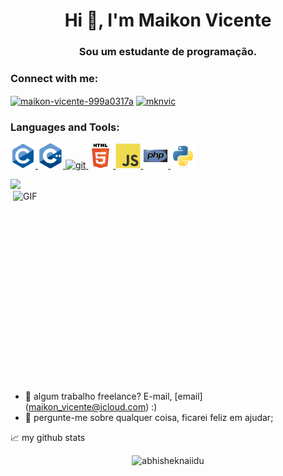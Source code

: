 ### 
<h1 align="center">Hi 👋, I'm Maikon Vicente</h1>
<h3 align="center">Sou um estudante de programação.</h3>

<h3 align="left">Connect with me:</h3>
<p align="left">
<a href="https://linkedin.com/in/maikon-vicente-999a0317a" target="blank"><img align="center" src="https://raw.githubusercontent.com/rahuldkjain/github-profile-readme-generator/master/src/images/icons/Social/linked-in-alt.svg" alt="maikon-vicente-999a0317a" height="30" width="40" /></a>
<a href="https://instagram.com/mknvic" target="blank"><img align="center" src="https://raw.githubusercontent.com/rahuldkjain/github-profile-readme-generator/master/src/images/icons/Social/instagram.svg" alt="mknvic" height="30" width="40" /></a>
</p>

<h3 align="left">Languages and Tools:</h3>
<p align="left"> <a href="https://www.cprogramming.com/" target="_blank" rel="noreferrer"> <img src="https://raw.githubusercontent.com/devicons/devicon/master/icons/c/c-original.svg" alt="c" width="40" height="40"/> </a> <a href="https://www.w3schools.com/cpp/" target="_blank" rel="noreferrer"> <img src="https://raw.githubusercontent.com/devicons/devicon/master/icons/cplusplus/cplusplus-original.svg" alt="cplusplus" width="40" height="40"/> </a> <a href="https://git-scm.com/" target="_blank" rel="noreferrer"> <img src="https://www.vectorlogo.zone/logos/git-scm/git-scm-icon.svg" alt="git" width="40" height="40"/> </a> <a href="https://www.w3.org/html/" target="_blank" rel="noreferrer"> <img src="https://raw.githubusercontent.com/devicons/devicon/master/icons/html5/html5-original-wordmark.svg" alt="html5" width="40" height="40"/> </a> <a href="https://developer.mozilla.org/en-US/docs/Web/JavaScript" target="_blank" rel="noreferrer"> <img src="https://raw.githubusercontent.com/devicons/devicon/master/icons/javascript/javascript-original.svg" alt="javascript" width="40" height="40"/> </a> <a href="https://www.php.net" target="_blank" rel="noreferrer"> <img src="https://raw.githubusercontent.com/devicons/devicon/master/icons/php/php-original.svg" alt="php" width="40" height="40"/> </a> <a href="https://www.python.org" target="_blank" rel="noreferrer"> <img src="https://raw.githubusercontent.com/devicons/devicon/master/icons/python/python-original.svg" alt="python" width="40" height="40"/> </a> </p>

![](https://visitor-badge.glitch.me/badge?page_id=mkn-vicente)
<br />
  <img align="right" alt="GIF" src="https://github.com/mkn-vicente/blob/master/code.gif?raw=true" width="500" height="320" />  
- 💼 algum trabalho freelance? E-mail, [email] (maikon_vicente@icloud.com) :)
- 💬 pergunte-me sobre qualquer coisa, ficarei feliz em ajudar;




📈 my github stats

<p align="center"> <img src="https://github-readme-stats.vercel.app/api?username=mkn-vicente&show_icons=true&theme=gotham" alt="abhisheknaiidu" />

